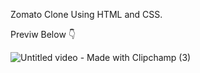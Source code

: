 Zomato Clone Using HTML and CSS.

Previw Below 👇

![Untitled video - Made with Clipchamp (3)](https://github.com/user-attachments/assets/be58a0f3-a4e3-4f19-882e-ea1bf8709fdf)
